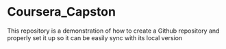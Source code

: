 # Coursera_Capston
This repository is a demonstration of how to create a Github repository and properly set it up so it can be easily sync with its local version
